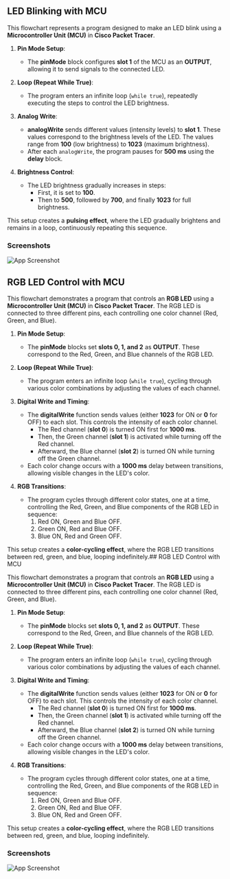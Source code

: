 ## LED Blinking with MCU

This flowchart represents a program designed to make an LED blink using a **Microcontroller Unit (MCU)** in **Cisco Packet Tracer**.

1. **Pin Mode Setup**: 
   - The **pinMode** block configures **slot 1** of the MCU as an **OUTPUT**, allowing it to send signals to the connected LED.

2. **Loop (Repeat While True)**:
   - The program enters an infinite loop (`while true`), repeatedly executing the steps to control the LED brightness.

3. **Analog Write**:
   - **analogWrite** sends different values (intensity levels) to **slot 1**. These values correspond to the brightness levels of the LED. The values range from **100** (low brightness) to **1023** (maximum brightness).
   - After each `analogWrite`, the program pauses for **500 ms** using the **delay** block.

4. **Brightness Control**:
   - The LED brightness gradually increases in steps: 
     - First, it is set to **100**.
     - Then to **500**, followed by **700**, and finally **1023** for full brightness.
   
This setup creates a **pulsing effect**, where the LED gradually brightens and remains in a loop, continuously repeating this sequence.


### Screenshots

![App Screenshot](https://via.placeholder.com/468x300?text=App+Screenshot+Here)

## RGB LED Control with MCU

This flowchart demonstrates a program that controls an **RGB LED** using a **Microcontroller Unit (MCU)** in **Cisco Packet Tracer**. The RGB LED is connected to three different pins, each controlling one color channel (Red, Green, and Blue).

1. **Pin Mode Setup**: 
   - The **pinMode** blocks set **slots 0, 1, and 2** as **OUTPUT**. These correspond to the Red, Green, and Blue channels of the RGB LED.

2. **Loop (Repeat While True)**:
   - The program enters an infinite loop (`while true`), cycling through various color combinations by adjusting the values of each channel.

3. **Digital Write and Timing**:
   - The **digitalWrite** function sends values (either **1023** for ON or **0** for OFF) to each slot. This controls the intensity of each color channel.
     - The Red channel (**slot 0**) is turned ON first for **1000 ms**.
     - Then, the Green channel (**slot 1**) is activated while turning off the Red channel.
     - Afterward, the Blue channel (**slot 2**) is turned ON while turning off the Green channel.
   - Each color change occurs with a **1000 ms** delay between transitions, allowing visible changes in the LED's color.

4. **RGB Transitions**:
   - The program cycles through different color states, one at a time, controlling the Red, Green, and Blue components of the RGB LED in sequence:
     1. Red ON, Green and Blue OFF.
     2. Green ON, Red and Blue OFF.
     3. Blue ON, Red and Green OFF.

This setup creates a **color-cycling effect**, where the RGB LED transitions between red, green, and blue, looping indefinitely.## RGB LED Control with MCU

This flowchart demonstrates a program that controls an **RGB LED** using a **Microcontroller Unit (MCU)** in **Cisco Packet Tracer**. The RGB LED is connected to three different pins, each controlling one color channel (Red, Green, and Blue).

1. **Pin Mode Setup**: 
   - The **pinMode** blocks set **slots 0, 1, and 2** as **OUTPUT**. These correspond to the Red, Green, and Blue channels of the RGB LED.

2. **Loop (Repeat While True)**:
   - The program enters an infinite loop (`while true`), cycling through various color combinations by adjusting the values of each channel.

3. **Digital Write and Timing**:
   - The **digitalWrite** function sends values (either **1023** for ON or **0** for OFF) to each slot. This controls the intensity of each color channel.
     - The Red channel (**slot 0**) is turned ON first for **1000 ms**.
     - Then, the Green channel (**slot 1**) is activated while turning off the Red channel.
     - Afterward, the Blue channel (**slot 2**) is turned ON while turning off the Green channel.
   - Each color change occurs with a **1000 ms** delay between transitions, allowing visible changes in the LED's color.

4. **RGB Transitions**:
   - The program cycles through different color states, one at a time, controlling the Red, Green, and Blue components of the RGB LED in sequence:
     1. Red ON, Green and Blue OFF.
     2. Green ON, Red and Blue OFF.
     3. Blue ON, Red and Green OFF.

This setup creates a **color-cycling effect**, where the RGB LED transitions between red, green, and blue, looping indefinitely.
### Screenshots

![App Screenshot](https://via.placeholder.com/468x300?text=App+Screenshot+Here)

